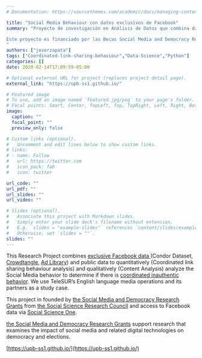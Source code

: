```yaml
---
# Documentation: https://sourcethemes.com/academic/docs/managing-content/

title: "Social Media Behaviour con datos exclusivos de Facebook"
summary: "Proyecto de investigación en Análisis de Datos que combina datos exclusivos de Facebook (Condor Dataset, Crowdtangle, Ad's) y datos públicos para analizar el comportamiento de las redes sociales para determinar si existe un comportamiento no auténtico coordinado.

Este proyecto es financiado por las Becas Social Media and Democracy Research Grants del Social Science Research Council y acceso a los datos de Facebook a través de Social Science One.
"
authors: ["joserzapata"]
tags: ["Coordinated-link-sharing-behaviour","Data-Science","Python"]
categories: []
date: 2020-02-14T17:09:59-05:00

# Optional external URL for project (replaces project detail page).
external_link: "https://upb-ss1.github.io/"

# Featured image
# To use, add an image named `featured.jpg/png` to your page's folder.
# Focal points: Smart, Center, TopLeft, Top, TopRight, Left, Right, BottomLeft, Bottom, BottomRight.
image:
  caption: ""
  focal_point: ""
  preview_only: false

# Custom links (optional).
#   Uncomment and edit lines below to show custom links.
# links:
# - name: Follow
#   url: https://twitter.com
#   icon_pack: fab
#   icon: twitter

url_code: ""
url_pdf: ""
url_slides: ""
url_video: ""

# Slides (optional).
#   Associate this project with Markdown slides.
#   Simply enter your slide deck's filename without extension.
#   E.g. `slides = "example-slides"` references `content/slides/example-slides.md`.
#   Otherwise, set `slides = ""`.
slides: ""
---
```

This Research Project combines [exclusive Facebook data ](https://socialscience.one/blog/unprecedented-facebook-urls-dataset-now-available-research-through-social-science-one)(Condor Dataset, [Crowdtangle](https://www.crowdtangle.com/), [Ad Library](https://www.facebook.com/ads/library/api)) and public data to quantitatively (Coordinated link sharing behaviour analysis) and qualitatively (Content Analysis) analyze the Social Media behavior to determine if there is [coordinated inauthentic behavior](https://about.fb.com/news/tag/coordinated-inauthentic-behavior/). We use TeleSUR’s English language media operations and its partners as a study case.

This project in founded by [the Social Media and Democracy Research Grants](https://www.ssrc.org/fellowships/view/social-media-and-democracy-research-grants/) from [the Social Science Research Council](https://www.ssrc.org/) and access to Facebook data via [Social Science One](https://socialscience.one/).

[the Social Media and Democracy Research Grants](https://www.ssrc.org/fellowships/view/social-media-and-democracy-research-grants/) support research that examines the impact of social media and related digital technologies on democracy and elections.

[https://upb-ss1.github.io/](https://upb-ss1.github.io/)
